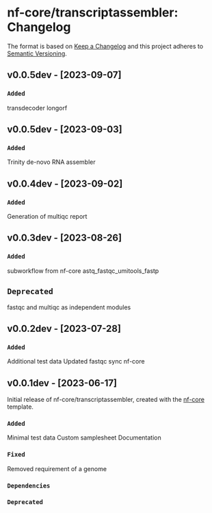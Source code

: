 # nf-core/transcriptassembler: Changelog

The format is based on [Keep a Changelog](https://keepachangelog.com/en/1.0.0/)
and this project adheres to [Semantic Versioning](https://semver.org/spec/v2.0.0.html).

## v0.0.5dev - [2023-09-07]

### `Added`

transdecoder longorf

## v0.0.5dev - [2023-09-03]

### `Added`

Trinity de-novo RNA assembler

## v0.0.4dev - [2023-09-02]

### `Added`

Generation of multiqc report

## v0.0.3dev - [2023-08-26]

### `Added`

subworkflow from nf-core astq_fastqc_umitools_fastp

## `Deprecated`

fastqc and multiqc as independent modules

## v0.0.2dev - [2023-07-28]

### `Added`

Additional test data
Updated fastqc
sync nf-core

## v0.0.1dev - [2023-06-17]

Initial release of nf-core/transcriptassembler, created with the [nf-core](https://nf-co.re/) template.

### `Added`

Minimal test data
Custom samplesheet
Documentation

### `Fixed`

Removed requirement of a genome

### `Dependencies`

### `Deprecated`
